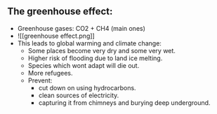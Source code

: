 ## The greenhouse effect:
- Greenhouse gases: CO2 + CH4 (main ones)
- ![[greenhouse effect.png]]
- This leads to global warming and climate change:
	- Some places become very dry and some very wet.
	- Higher risk of flooding due to land ice melting.
	- Species which wont adapt will die out.
	- More refugees.
	- Prevent:
		- cut down on using hydrocarbons.
		- clean sources of electricity.
		- capturing it from chimneys and burying deep underground.